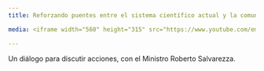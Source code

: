 ```yaml
---
title: Reforzando puentes entre el sistema científico actual y la comunidad de Exactas

media: <iframe width="560" height="315" src="https://www.youtube.com/embed/jP4R0n0CGdU" title="YouTube video player" frameborder="0" allow="accelerometer; autoplay; clipboard-write; encrypted-media; gyroscope; picture-in-picture" allowfullscreen></iframe>

---
```


Un diálogo para discutir acciones, con el Ministro Roberto Salvarezza.